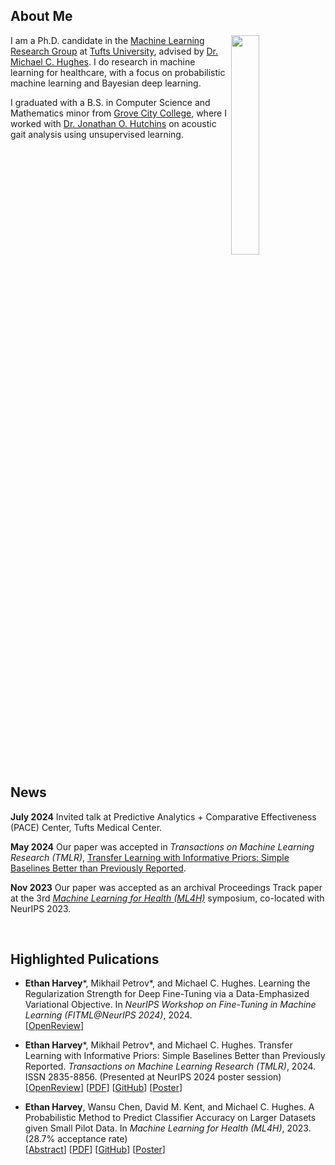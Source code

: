 ## About Me

<img src="https://thostle.com/img/Nips19239.JPG" align="right" width="30%"/>

I am a Ph.D. candidate in the <a href="https://github.com/tufts-ml/" target="_blank">Machine Learning Research Group</a> at <a href="https://www.tufts.edu/" target="_blank">Tufts University</a>, advised by <a href="https://www.michaelchughes.com/" target="_blank">Dr. Michael C. Hughes</a>. I do research in machine learning for healthcare, with a focus on probabilistic machine learning and Bayesian deep learning.

I graduated with a B.S. in Computer Science and Mathematics minor from <a href="https://www.gcc.edu/" target="_blank">Grove City College</a>, where I worked with <a href="https://www.gcc.edu/Home/Academics/Faculty-Directory/Faculty-Detail/jonathan-o-hutchins" target="_blank">Dr. Jonathan O. Hutchins</a> on acoustic gait analysis using unsupervised learning.

<br clear="right"/>

## News

**July 2024** Invited talk at Predictive Analytics + Comparative Effectiveness (PACE) Center, Tufts Medical Center.

**May 2024** Our paper was accepted in *Transactions on Machine Learning Research (TMLR)*, [Transfer Learning with Informative Priors: Simple Baselines Better than Previously Reported](https://openreview.net/forum?id=BbvSU02jLg).

**Nov 2023** Our paper was accepted as an archival Proceedings Track paper at the 3rd [*Machine Learning for Health (ML4H)*](https://ml4h.cc/2023/) symposium, co-located with NeurIPS 2023.

<br/>

## Highlighted Pulications

* **Ethan Harvey**\*, Mikhail Petrov\*, and Michael C. Hughes. Learning the Regularization Strength for Deep Fine-Tuning via a Data-Emphasized Variational Objective. In *NeurIPS Workshop on Fine-Tuning in Machine Learning (FITML@NeurIPS 2024)*, 2024.\
  [<a href="https://openreview.net/forum?id=wzvP0CJ8h4" target="_blank">OpenReview</a>]

* **Ethan Harvey**\*, Mikhail Petrov\*, and Michael C. Hughes. Transfer Learning with Informative Priors: Simple Baselines Better than Previously Reported. *Transactions on Machine Learning Research (TMLR)*, 2024. ISSN 2835-8856. (Presented at NeurIPS 2024 poster session)\
  [<a href="https://openreview.net/forum?id=BbvSU02jLg" target="_blank">OpenReview</a>] [<a href="https://openreview.net/pdf?id=BbvSU02jLg" target="_blank">PDF</a>] [<a href="https://github.com/tufts-ml/bdl-transfer-learning" target="_blank">GitHub</a>] [<a href="https://thostle.com/posters/harvey2024transfer.pdf" target="_blank">Poster</a>]

* **Ethan Harvey**, Wansu Chen, David M. Kent, and Michael C. Hughes. A Probabilistic Method to Predict Classifier Accuracy on Larger Datasets given Small Pilot Data. In *Machine Learning for Health (ML4H)*, 2023. (28.7% acceptance rate)\
  [<a href="https://proceedings.mlr.press/v225/harvey23a.html" target="_blank">Abstract</a>] [<a href="https://proceedings.mlr.press/v225/harvey23a/harvey23a.pdf" target="_blank">PDF</a>] [<a href="https://github.com/tufts-ml/extrapolating-classifier-accuracy-to-larger-datasets" target="_blank">GitHub</a>] [<a href="https://thostle.com/posters/harvey2023probabilistic.pdf" target="_blank">Poster</a>]

<br/>
